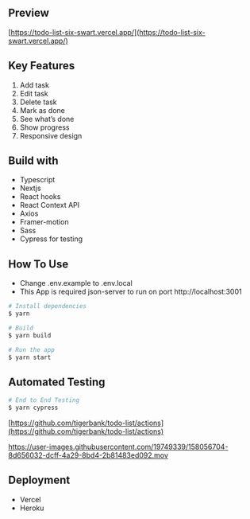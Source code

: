 ## Preview

[https://todo-list-six-swart.vercel.app/](https://todo-list-six-swart.vercel.app/)

## Key Features

1. Add task
2. Edit task
3. Delete task
4. Mark as done
5. See what’s done
6. Show progress
7. Responsive design

## Build with
- Typescript
- Nextjs
- React hooks
- React Context API
- Axios
- Framer-motion
- Sass
- Cypress for testing

## How To Use

- Change .env.example to .env.local
- This App is required json-server to run on port http://localhost:3001

```bash
# Install dependencies
$ yarn

# Build
$ yarn build

# Run the app
$ yarn start
```

## Automated Testing

```bash
# End to End Testing
$ yarn cypress
```

[https://github.com/tigerbank/todo-list/actions](https://github.com/tigerbank/todo-list/actions)




https://user-images.githubusercontent.com/19749339/158056704-8d656032-dcff-4a29-8bd4-2b81483ed092.mov


## Deployment
- Vercel
- Heroku

